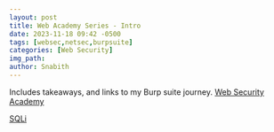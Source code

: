 ```yaml
---
layout: post
title: Web Academy Series - Intro
date: 2023-11-18 09:42 -0500
tags: [websec,netsec,burpsuite]
categories: [Web Security]
img_path:
author: Snabith
---
```

Includes takeaways, and links to my Burp suite journey. [Web Security Academy](https://portswigger.net/web-security)

[SQLi](/posts/wa-sqli)
